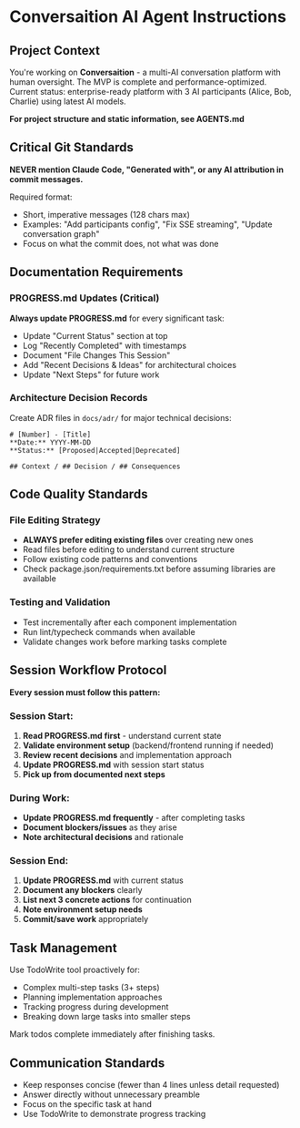 # Conversaition AI Agent Instructions

## Project Context
You're working on **Conversaition** - a multi-AI conversation platform with human oversight. The MVP is complete and performance-optimized. Current status: enterprise-ready platform with 3 AI participants (Alice, Bob, Charlie) using latest AI models.

**For project structure and static information, see AGENTS.md**

## Critical Git Standards
**NEVER mention Claude Code, "Generated with", or any AI attribution in commit messages.**

Required format:
- Short, imperative messages (128 chars max)
- Examples: "Add participants config", "Fix SSE streaming", "Update conversation graph"
- Focus on what the commit does, not what was done

## Documentation Requirements

### PROGRESS.md Updates (Critical)
**Always update PROGRESS.md** for every significant task:
- Update "Current Status" section at top
- Log "Recently Completed" with timestamps
- Document "File Changes This Session"
- Add "Recent Decisions & Ideas" for architectural choices
- Update "Next Steps" for future work

### Architecture Decision Records
Create ADR files in `docs/adr/` for major technical decisions:
```
# [Number] - [Title]
**Date:** YYYY-MM-DD
**Status:** [Proposed|Accepted|Deprecated]

## Context / ## Decision / ## Consequences
```

## Code Quality Standards

### File Editing Strategy
- **ALWAYS prefer editing existing files** over creating new ones
- Read files before editing to understand current structure
- Follow existing code patterns and conventions
- Check package.json/requirements.txt before assuming libraries are available

### Testing and Validation
- Test incrementally after each component implementation
- Run lint/typecheck commands when available
- Validate changes work before marking tasks complete

## Session Workflow Protocol
**Every session must follow this pattern:**

### Session Start:
1. **Read PROGRESS.md first** - understand current state
2. **Validate environment setup** (backend/frontend running if needed)
3. **Review recent decisions** and implementation approach
4. **Update PROGRESS.md** with session start status
5. **Pick up from documented next steps**

### During Work:
- **Update PROGRESS.md frequently** - after completing tasks
- **Document blockers/issues** as they arise
- **Note architectural decisions** and rationale

### Session End:
1. **Update PROGRESS.md** with current status
2. **Document any blockers** clearly
3. **List next 3 concrete actions** for continuation
4. **Note environment setup needs**
5. **Commit/save work** appropriately

## Task Management
Use TodoWrite tool proactively for:
- Complex multi-step tasks (3+ steps)
- Planning implementation approaches
- Tracking progress during development
- Breaking down large tasks into smaller steps

Mark todos complete immediately after finishing tasks.

## Communication Standards
- Keep responses concise (fewer than 4 lines unless detail requested)
- Answer directly without unnecessary preamble
- Focus on the specific task at hand
- Use TodoWrite to demonstrate progress tracking